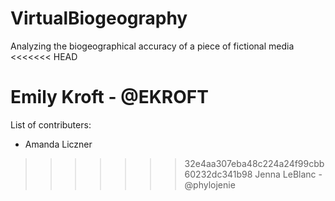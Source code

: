 # VirtualBiogeography
Analyzing the biogeographical accuracy of a piece of fictional media
<<<<<<< HEAD

Emily Kroft - @EKROFT
=======
List of contributers:
- Amanda Liczner
>>>>>>> 32e4aa307eba48c224a24f99cbb60232dc341b98
Jenna LeBlanc - @phylojenie
